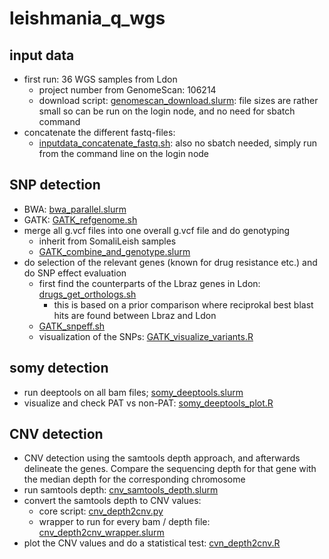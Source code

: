 # leishmania_q_wgs

## input data
* first run: 36 WGS samples from Ldon
    * project number from GenomeScan: 106214
    * download script: [genomescan_download.slurm](genomescan_download.slurm): file sizes are rather small so can be run on the login node, and no need for sbatch command
* concatenate the different fastq-files: 
    * [inputdata_concatenate_fastq.sh](inputdata_concatenate_fastq.sh): also no sbatch needed, simply run from the command line on the login node

## SNP detection
* BWA: [bwa_parallel.slurm](bwa_parallel.slurm)
* GATK: [GATK_refgenome.sh](GATK_refgenome.sh)
* merge all g.vcf files into one overall g.vcf file and do genotyping
    * inherit from SomaliLeish samples
    * [GATK_combine_and_genotype.slurm](GATK_combine_and_genotype.slurm)
* do selection of the relevant genes (known for drug resistance etc.) and do SNP effect evaluation
    * first find the counterparts of the Lbraz genes in Ldon: [drugs_get_orthologs.sh](drugs_get_orthologs.sh)
        * this is based on a prior comparison where reciprokal best blast hits are found between Lbraz and Ldon
    * [GATK_snpeff.sh](GATK_snpeff.sh)
    * visualization of the SNPs: [GATK_visualize_variants.R](GATK_visualize_variants.R)

## somy detection
* run deeptools on all bam files; [somy_deeptools.slurm](somy_deeptools.slurm)
* visualize and check PAT vs non-PAT: [somy_deeptools_plot.R](somy_deeptools_plot.R)

## CNV detection
* CNV detection using the samtools depth approach, and afterwards delineate the genes. Compare the sequencing depth for that gene with the median depth for the corresponding chromosome
* run samtools depth: [cnv_samtools_depth.slurm](cnv_samtools_depth.slurm)
* convert the samtools depth to CNV values:
    * core script: [cnv_depth2cnv.py](cnv_depth2cnv.py)
    * wrapper to run for every bam / depth file: [cnv_depth2cnv_wrapper.slurm](cnv_depth2cnv_wrapper.slurm)
* plot the CNV values and do a statistical test: [cvn_depth2cnv.R](cvn_depth2cnv.R)


